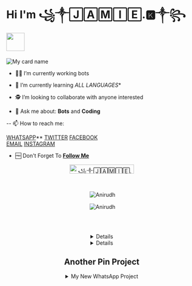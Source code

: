 # Hi I'm ꧁༒🄹🄰🄼🄸🄴.🅺༒꧂⁩&nbsp;<a href="Hey"><img src="https://raw.githubusercontent.com/TOXIC-DEVIL/TOXIC-DEVIL/TOXIC-DEVIL-OFFICIAL/media/Hi.gif" width="48px"></a>

![My card name](https://cardivo.vercel.app/api?name=꧁༒🄹🄰🄼🄸🄴.🅺༒꧂⁩&description=Hi,%20Welcome%20To%20My%20Profile%20❤&image=https://i.ibb.co/c80cZ3Y/pp-biodata.jpg?v=4&s=10?v=4&backgroundColor=%23ecf0f1&instagram=kizzajamie&github=kizzajamie&twitter=kizzajamie&whatsapp=256777185053&pattern=leaf&colorPattern=%23eaeaea)

- 🧑‍🏫 I’m currently working bots

- 📖 I’m currently learning *ALL LANGUAGES**

- 🕵️ I’m looking to collaborate with anyone interested

- 💬 Ask me about: **Bots** and **Coding**

-- 📫 How to reach me: 

   [WHATSAPP](https://wa.me/message/YV6MSQYRLWEWA1)**
   [TWITTER](https://twitter.com/kizzajamie?s=09)
   [FACEBOOK](https://www.facebook.com/kizza.jamie.1042)          
   [EMAIL](kizzajamez@gmail.com)
   [INSTAGRAM](https://instagram.com/kizzajamie?igshid=eb090bvf6m2b)
   
- 🆓 Don't Forget To **[Follow Me](https://github.com/kizzajamie/kizzajamie)**

<p align="center"> <a href="꧁༒🄹🄰🄼🄸🄴.🅺༒꧂⁩"><img width="170px" height="24" src="https://komarev.com/ghpvc/?username=phaticusthiccy&label=PROFILE%20VISITORS&color=green&style=flat-square" alt="꧁༒🄹🄰🄼🄸🄴.🅺༒꧂⁩" /></a> </p><br> 

<div align="center">

<p>&nbsp;<img align="center" src="https://github-readme-stats.vercel.app/api?username=kizzajamie&show_icons=true&theme=nightowl" alt="Anirudh" /></p>

<p>&nbsp;<img align="center" src="https://github-readme-stats.vercel.app/api/top-langs/?username=kizzajamie&theme=algolia&layout=compact&langs_count=10&hide_border=true&show_icons=true" alt="Anirudh"/></p></a><br> 

##

<details>

    <summary>&#127942 <b>GitHub Awards</b></summary><br/>
        
[Github-Trophy](https://github-profile-trophy.vercel.app/?username=kizzajamie)
</details>

<details>

    <summary>&#127942 <b>GitHub Activity (Public Data)</b></summary><br/>
![Metrics](https://metrics.lecoq.io/kizzajamie?template=classic&followup=1&isocalendar=1&languages=1&isocalendar.duration=half-year&config.timezone=Europe%2FIstanbul)

</details>

## Another Pin Project

<details>

  <summary>My New WhatsApp Project</summary>

   <a href="https://github.com/SudoAnirudh/Eva">

    <img src="https://github-readme-stats.vercel.app/api/pin/?username=SudoAnirudh&repo=Eva">

  </a>

   <summary>My New WhatsApp Project</summary>

   <a href="https://github.com/SudoAnirudh/_E-V-A_">

    <img src="https://github-readme-stats.vercel.app/api/pin/?username=SudoAnirudh&repo=_E-V-A_">

  </a>
</details>











        




